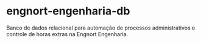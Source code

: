 # engnort-engenharia-db
 Banco de dados relacional para automação de processos administrativos e controle de horas extras na Engnort Engenharia.
